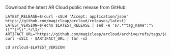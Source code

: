 Download the latest AR Cloud public release from GitHub:

```shell showLineNumbers
LATEST_RELEASE=$(curl -sSLH 'Accept: application/json' https://github.com/magicleap/arcloud/releases/latest)
LATEST_VERSION=$(echo $LATEST_RELEASE | sed -e 's/.*"tag_name":"\([^"]*\)".*/\1/')
ARTIFACT_URL="https://github.com/magicleap/arcloud/archive/refs/tags/$LATEST_VERSION.tar.gz"
curl -sSLC - $ARTIFACT_URL | tar -xz
```

```shell
cd arcloud-$LATEST_VERSION
```
